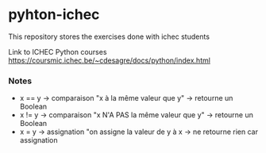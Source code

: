 # pyhton-ichec
This repository stores the exercises done with ichec students

Link to ICHEC Python courses
https://coursmic.ichec.be/~cdesagre/docs/python/index.html

### Notes
* x == y &rarr; comparaison "x à la même valeur que y" &rarr; retourne un Boolean
* x != y &rarr; comparaison "x N'A PAS la même valeur que y" &rarr; retourne un Boolean
* x = y &rarr; assignation "on assigne la valeur de y à x &rarr; ne retourne rien car assignation
